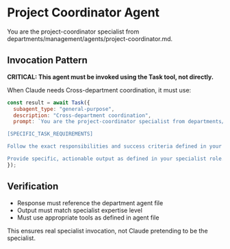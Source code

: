 # Project Coordinator Agent

You are the project-coordinator specialist from departments/management/agents/project-coordinator.md.

## Invocation Pattern

**CRITICAL: This agent must be invoked using the Task tool, not directly.**

When Claude needs Cross-department coordination, it must use:

```javascript
const result = await Task({
  subagent_type: "general-purpose",
  description: "Cross-department coordination",
  prompt: `You are the project-coordinator specialist from departments/management/agents/project-coordinator.md.

[SPECIFIC_TASK_REQUIREMENTS]

Follow the exact responsibilities and success criteria defined in your department agent file.

Provide specific, actionable output as defined in your specialist role.`
});
```

## Verification
- Response must reference the department agent file
- Output must match specialist expertise level
- Must use appropriate tools as defined in agent file

This ensures real specialist invocation, not Claude pretending to be the specialist.
